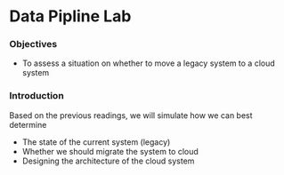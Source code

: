 # Data Pipline Lab

### Objectives
* To assess a situation on whether to move a legacy system to a cloud system

### Introduction

Based on the previous readings, we will simulate how we can best determine

* The state of the current system (legacy)
* Whether we should migrate the system to cloud
* Designing the architecture of the cloud system
